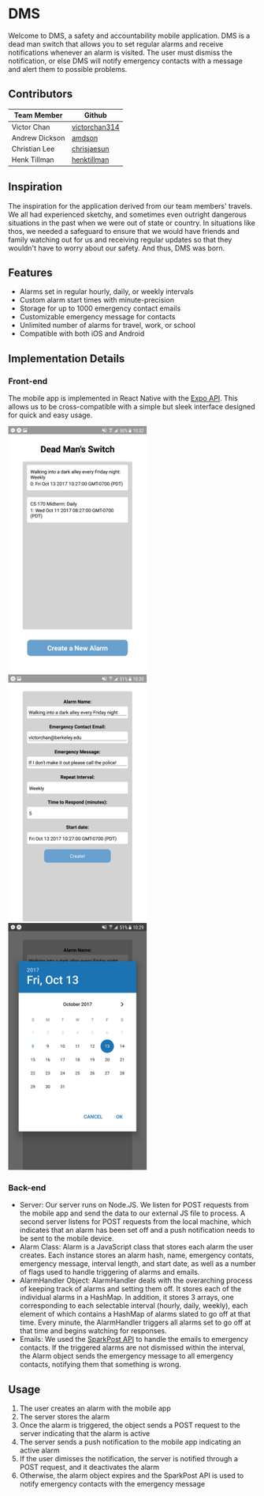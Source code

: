 # DMS

Welcome to DMS, a safety and accountability mobile application. DMS is a dead man switch that allows you to set regular alarms and receive notifications whenever an alarm is visited. The user must dismiss the notification, or else DMS will notify emergency contacts with a message and alert them to possible problems.

## Contributors

| Team Member | Github |
| ----------- | ------ |
| Victor Chan | [victorchan314](http://github.com/victorchan314) |
| Andrew Dickson | [amdson](http://github.com/amdson) |
| Christian Lee | [chrisjaesun](http://github.com/chrisjaesun) |
| Henk Tillman | [henktillman](http://github.com/henktillman) |

## Inspiration

The inspiration for the application derived from our team members' travels. We all had experienced sketchy, and sometimes even outright dangerous situations in the past when we were out of state or country. In situations like thos, we needed a safeguard to ensure that we would have friends and family watching out for us and receiving regular updates so that they wouldn't have to worry about our safety. And thus, DMS was born.

## Features

- Alarms set in regular hourly, daily, or weekly intervals
- Custom alarm start times with minute-precision
- Storage for up to 1000 emergency contact emails
- Customizable emergency message for contacts
- Unlimited number of alarms for travel, work, or school
- Compatible with both iOS and Android

## Implementation Details

### Front-end

The mobile app is implemented in React Native with the [Expo API](https://expo.io/). This allows us to be cross-compatible with a simple but sleek interface designed for quick and easy usage.

<!--![List of alarms](alarms.png)
![Creating an alarm](create.png)
![Selecting the start date](date.png)-->
<img src="alarms.png" alt="List of alarms" height="500px">
<img src="create.png" alt="Creating an alarm" height="500px">
<img src="date.png" alt="Selecting the start date" height="500px">

### Back-end

- Server: Our server runs on Node.JS. We listen for POST requests from the mobile app and send the data to our external JS file to process. A second server listens for POST requests from the local machine, which indicates that an alarm has been set off and a push notification needs to be sent to the mobile device.
- Alarm Class: Alarm is a JavaScript class that stores each alarm the user creates. Each instance stores an alarm hash, name, emergency contats, emergency message, interval length, and start date, as well as a number of flags used to handle triggering of alarms and emails.
- AlarmHandler Object: AlarmHandler deals with the overarching process of keeping track of alarms and setting them off. It stores each of the individual alarms in a HashMap. In addition, it stores 3 arrays, one corresponding to each selectable interval (hourly, daily, weekly), each element of which contains a HashMap of alarms slated to go off at that time. Every minute, the AlarmHandler triggers all alarms set to go off at that time and begins watching for responses.
- Emails: We used the [SparkPost API](https://www.sparkpost.com/) to handle the emails to emergency contacts. If the triggered alarms are not dismissed within the interval, the Alarm object sends the emergency message to all emergency contacts, notifying them that something is wrong.

## Usage

1. The user creates an alarm with the mobile app
2. The server stores the alarm
3. Once the alarm is triggered, the object sends a POST request to the server indicating that the alarm is active
4. The server sends a push notification to the mobile app indicating an active alarm
5. If the user dimisses the notification, the server is notified through a POST request, and it deactivates the alarm
6. Otherwise, the alarm object expires and the SparkPost API is used to notify emergency contacts with the emergency message
